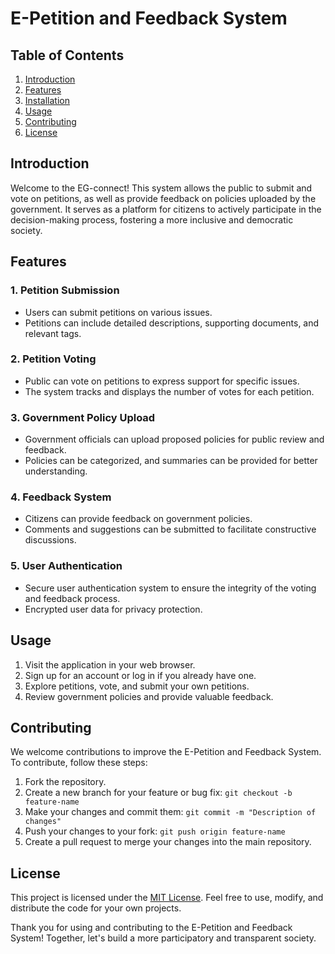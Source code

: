 # E-Petition and Feedback System

## Table of Contents

1. [Introduction](#introduction)
2. [Features](#features)
3. [Installation](#installation)
4. [Usage](#usage)
5. [Contributing](#contributing)
6. [License](#license)

## Introduction

Welcome to the EG-connect! This system allows the public to submit and vote on petitions, as well as provide feedback on policies uploaded by the government. It serves as a platform for citizens to actively participate in the decision-making process, fostering a more inclusive and democratic society.

## Features

### 1. Petition Submission
- Users can submit petitions on various issues.
- Petitions can include detailed descriptions, supporting documents, and relevant tags.

### 2. Petition Voting
- Public can vote on petitions to express support for specific issues.
- The system tracks and displays the number of votes for each petition.

### 3. Government Policy Upload
- Government officials can upload proposed policies for public review and feedback.
- Policies can be categorized, and summaries can be provided for better understanding.

### 4. Feedback System
- Citizens can provide feedback on government policies.
- Comments and suggestions can be submitted to facilitate constructive discussions.

### 5. User Authentication
- Secure user authentication system to ensure the integrity of the voting and feedback process.
- Encrypted user data for privacy protection.


<!-- ## Installation -->
<!-- ## More to write after completion of project -->


## Usage

1. Visit the application in your web browser.
2. Sign up for an account or log in if you already have one.
3. Explore petitions, vote, and submit your own petitions.
4. Review government policies and provide valuable feedback.

## Contributing

We welcome contributions to improve the E-Petition and Feedback System. To contribute, follow these steps:

1. Fork the repository.
2. Create a new branch for your feature or bug fix: `git checkout -b feature-name`
3. Make your changes and commit them: `git commit -m "Description of changes"`
4. Push your changes to your fork: `git push origin feature-name`
5. Create a pull request to merge your changes into the main repository.

## License

This project is licensed under the [MIT License](LICENSE). Feel free to use, modify, and distribute the code for your own projects.

Thank you for using and contributing to the E-Petition and Feedback System! Together, let's build a more participatory and transparent society.
